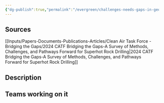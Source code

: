 ```yaml
---
{"dg-publish":true,"permalink":"/evergreen/challenges-needs-gaps-in-geothermal/high-temperature-drilling-equipment/","tags":["need"]}
---
```


## Sources
[[Inputs/Papers-Documents-Publications-Articles/Clean Air Task Force - Bridging the Gaps/2024 CATF Bridging the Gaps-A Survey of Methods, Challenges, and Pathways Forward for Superhot Rock Drilling\|2024 CATF Bridging the Gaps-A Survey of Methods, Challenges, and Pathways Forward for Superhot Rock Drilling]]

## Description


## Teams working on it


